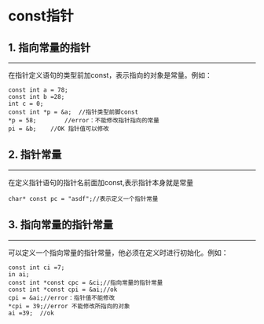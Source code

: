 # const指针

## 1. 指向常量的指针
---
在指针定义语句的类型前加const，表示指向的对象是常量。例如：
```
const int a = 78;
const int b =28;
int c = 0;
const int *p = &a;  //指针类型前脚const
*p = 58;	    //error：不能修改指针指向的常量
pi = &b;	//OK 指针值可以修改
```
## 2. 指针常量
---
在定义指针语句的指针名前面加const,表示指针本身就是常量 
```
char* const pc = "asdf";//表示定义一个指针常量
```
## 3. 指向常量的指针常量
---
可以定义一个指向常量的指针常量，他必须在定义时进行初始化。例如：
```
const int ci =7;
in ai;
const int *const cpc = &ci;//指向常量的指针常量
const int *const cpi = &ai;//ok
cpi = &ai;//error：指针值不能修改
*cpi = 39;//error 不能修改所指向的对象
ai =39;  //ok
```
